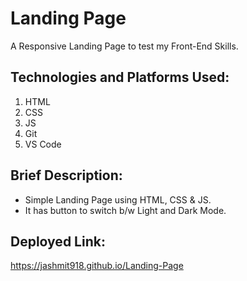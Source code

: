 # Landing Page
A Responsive Landing Page to test my Front-End Skills.

## Technologies and Platforms Used:
1. HTML
2. CSS
3. JS
4. Git
5. VS Code

## Brief Description:
- Simple Landing Page using HTML, CSS & JS.
- It has button to switch b/w Light and Dark Mode.


## Deployed Link:
https://jashmit918.github.io/Landing-Page


